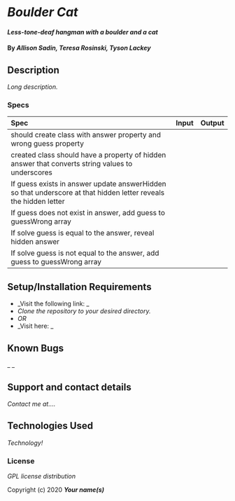 # _Boulder Cat_

#### _Less-tone-deaf hangman with a boulder and a cat_

#### By _**Allison Sadin, Teresa Rosinski, Tyson Lackey**_

## Description

_Long description._

### Specs
| Spec | Input | Output |
| :-------------     | :------------- | :------------- |
| should create class with answer property and wrong guess property  |||
| created class should have a property of hidden answer that converts string values to underscores |||
| If guess exists in answer update answerHidden so that underscore at that hidden letter reveals the hidden letter |||
| If guess does not exist in answer, add guess to guessWrong array |||
| If solve guess is equal to the answer, reveal hidden answer |||
| If solve guess is not equal to the answer, add guess to guessWrong array |||


## Setup/Installation Requirements

* _Visit the following link: _
* _Clone the repository to your desired directory._
* _OR_
* _Visit here: _


## Known Bugs

_ _
## Support and contact details

_Contact me at...._

## Technologies Used

_Technology!_

### License

*GPL license distribution*

Copyright (c) 2020 **_Your name(s)_**